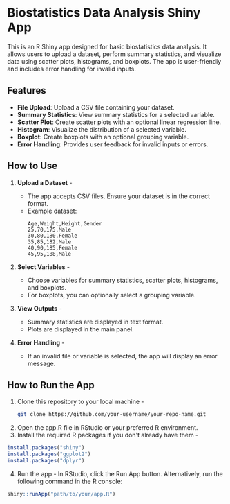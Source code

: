 # Biostatistics Data Analysis Shiny App

This is an R Shiny app designed for basic biostatistics data analysis. It allows users to upload a dataset, perform summary statistics, and visualize data using scatter plots, histograms, and boxplots. The app is user-friendly and includes error handling for invalid inputs.

## Features
- **File Upload**: Upload a CSV file containing your dataset.
- **Summary Statistics**: View summary statistics for a selected variable.
- **Scatter Plot**: Create scatter plots with an optional linear regression line.
- **Histogram**: Visualize the distribution of a selected variable.
- **Boxplot**: Create boxplots with an optional grouping variable.
- **Error Handling**: Provides user feedback for invalid inputs or errors.

## How to Use
1. **Upload a Dataset** - 
   - The app accepts CSV files. Ensure your dataset is in the correct format.
   - Example dataset:
     ```csv
     Age,Weight,Height,Gender
     25,70,175,Male
     30,80,180,Female
     35,85,182,Male
     40,90,185,Female
     45,95,188,Male
     ```

2. **Select Variables** -
   - Choose variables for summary statistics, scatter plots, histograms, and boxplots.
   - For boxplots, you can optionally select a grouping variable.

3. **View Outputs** -
   - Summary statistics are displayed in text format.
   - Plots are displayed in the main panel.

4. **Error Handling** -
   - If an invalid file or variable is selected, the app will display an error message.

## How to Run the App
1. Clone this repository to your local machine - 
   ```bash
   git clone https://github.com/your-username/your-repo-name.git
2. Open the app.R file in RStudio or your preferred R environment.
3. Install the required R packages if you don't already have them -
```R
install.packages("shiny")
install.packages("ggplot2")
install.packages("dplyr")
```
4. Run the app - 
In RStudio, click the Run App button.
Alternatively, run the following command in the R console:
```R
shiny::runApp("path/to/your/app.R")
```
